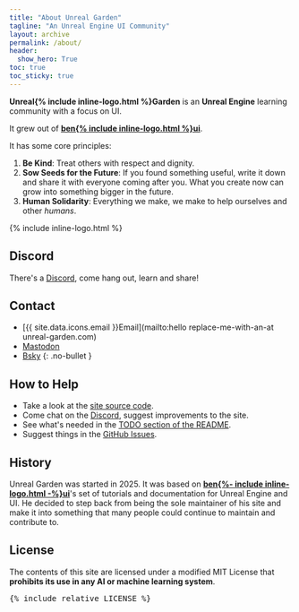 ```yaml
---
title: "About Unreal Garden"
tagline: "An Unreal Engine UI Community"
layout: archive
permalink: /about/
header:
  show_hero: True
toc: true
toc_sticky: true
---
```


**Unreal{% include inline-logo.html %}Garden** is an **Unreal Engine** learning community with a focus on UI.

It grew out of [**ben{% include inline-logo.html %}ui**](https://benui.ca/).

It has some core principles:

1. **Be Kind**: Treat others with respect and dignity.
2. **Sow Seeds for the Future**: If you found something useful, write it down and share it with everyone coming after you. What you create now can grow into something bigger in the future.
3. **Human Solidarity**: Everything we make, we make to help ourselves and other _humans_.

{% include inline-logo.html %}


## Discord

There's a [Discord](http://discord.unreal-garden.com/), come hang out, learn and share!


## Contact

- [{{ site.data.icons.email }}Email](mailto:hello replace-me-with-an-at unreal-garden.com)
- [Mastodon](https://mastodon.gamedev.place/@unrealgarden)
- [Bsky](https://bsky.app/profile/unreal-garden.com)
{: .no-bullet }


## How to Help

- Take a look at the [site source code](https://github.com/unreal-garden/unreal-garden-site).
- Come chat on the [Discord](http://discord.unreal-garden.com/), suggest improvements to the site.
- See what's needed in the [TODO section of the README](https://github.com/unreal-garden/unreal-garden-site?tab=readme-ov-file#to-do).
- Suggest things in the [GitHub Issues](https://github.com/unreal-garden/unreal-garden-site/issues).


## History

Unreal Garden was started in 2025. It was based on [**ben{%- include inline-logo.html -%}ui**](https://benui.ca/)'s set of tutorials and documentation for Unreal Engine and UI. He decided to step back from being the sole maintainer of his site and make it into something that many people could continue to maintain and contribute to.


## License

The contents of this site are licensed under a modified MIT License that
**prohibits its use in any AI or machine learning system**.

<pre>
{% include_relative LICENSE %}
</pre>